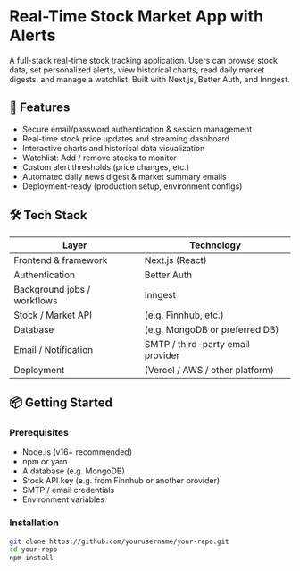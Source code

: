 # Real-Time Stock Market App with Alerts

A full-stack real-time stock tracking application. Users can browse stock data, set personalized alerts, view historical charts, read daily market digests, and manage a watchlist. Built with Next.js, Better Auth, and Inngest.

## 🚀 Features

- Secure email/password authentication & session management  
- Real-time stock price updates and streaming dashboard  
- Interactive charts and historical data visualization  
- Watchlist: Add / remove stocks to monitor  
- Custom alert thresholds (price changes, etc.)  
- Automated daily news digest & market summary emails  
- Deployment-ready (production setup, environment configs)  

## 🛠 Tech Stack

| Layer | Technology |
|---|---|
| Frontend & framework | Next.js (React) |
| Authentication | Better Auth |
| Background jobs / workflows | Inngest |
| Stock / Market API | (e.g. Finnhub, etc.) |
| Database | (e.g. MongoDB or preferred DB) |
| Email / Notification | SMTP / third-party email provider |
| Deployment | (Vercel / AWS / other platform) |

## 📦 Getting Started

### Prerequisites

- Node.js (v16+ recommended)  
- npm or yarn  
- A database (e.g. MongoDB)  
- Stock API key (e.g. from Finnhub or another provider)  
- SMTP / email credentials  
- Environment variables

### Installation

```bash
git clone https://github.com/yourusername/your-repo.git
cd your-repo
npm install
